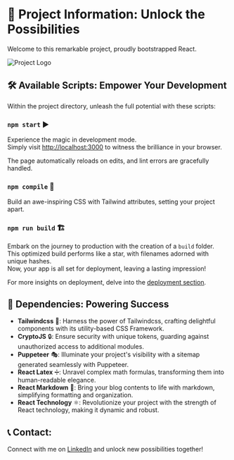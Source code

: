 # 🚀 Project Information: Unlock the Possibilities

Welcome to this remarkable project, proudly bootstrapped React.

![Project Logo](https://gremaze.netlify.com/images/logo.png)

## 🛠️ Available Scripts: Empower Your Development

Within the project directory, unleash the full potential with these scripts:

### `npm start` ▶️

Experience the magic in development mode.\
Simply visit [http://localhost:3000](http://localhost:3000) to witness the brilliance in your browser.

The page automatically reloads on edits, and lint errors are gracefully handled.

### `npm compile` 🔧

Build an awe-inspiring CSS with Tailwind attributes, setting your project apart.

### `npm run build` 🏗️

Embark on the journey to production with the creation of a `build` folder.\
This optimized build performs like a star, with filenames adorned with unique hashes.\
Now, your app is all set for deployment, leaving a lasting impression!

For more insights on deployment, delve into the [deployment section](https://facebook.github.io/create-react-app/docs/deployment).

## 🌟 Dependencies: Powering Success

- **Tailwindcss** 🎨: Harness the power of Tailwindcss, crafting delightful components with its utility-based CSS Framework.
- **CryptoJS** 🔒: Ensure security with unique tokens, guarding against unauthorized access to additional modules.
- **Puppeteer** 🎭: Illuminate your project's visibility with a sitemap generated seamlessly with Puppeteer.
- **React Latex** ➗: Unravel complex math formulas, transforming them into human-readable elegance.
- **React Markdown** 📝: Bring your blog contents to life with markdown, simplifying formatting and organization.
- **React Technology** ⚛️: Revolutionize your project with the strength of React technology, making it dynamic and robust.

## 📞 Contact:

Connect with me on [LinkedIn](https://www.linkedin.com/in/suman-shresth) and unlock new possibilities together!
